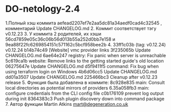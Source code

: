 # DO-netology-2.4
1.Полный хэш коммита aefead2207ef7e2aa5dc81a34aedf0cad4c32545 , комментарий   Update CHANGELOG.md
2. Коммит соответствует тэгу v0.12.23
3. У коммита 2 родителей, их хэши 56cd7859e05c36c06b56d013b55a252d0bb7e158 и 9ea88f22fc6269854151c571162c5bcf958bee2b
4. 33ff1c03b (tag: v0.12.24) v0.12.24
b14b74c49 [Website] vmc provider links
3f235065b Update CHANGELOG.md
6ae64e247 registry: Fix panic when server is unreachable
5c619ca1b website: Remove links to the getting started guide's old location
06275647e Update CHANGELOG.md
d5f9411f5 command: Fix bug when using terraform login on Windows
4b6d06cc5 Update CHANGELOG.md
dd01a3507 Update CHANGELOG.md
225466bc3 Cleanup after v0.12.23 release
5. Функция была добавлена в коммите: 8c928e835 main: Consult local directories as potential mirrors of providers
6.35a058fb3 main: configure credentials from the CLI config file
c0b176109 prevent log output during init
8364383c3 Push plugin discovery down into command package
7. Автор функции Martin Atkins <mart@degeneration.co.uk>

